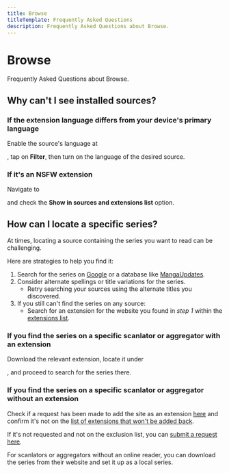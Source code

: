 ```yaml
---
title: Browse
titleTemplate: Frequently Asked Questions
description: Frequently Asked Questions about Browse.
---
```


# Browse
Frequently Asked Questions about Browse.

## Why can't I see installed sources?

### If the extension language differs from your device's primary language
Enable the source's language at <nav to="sources">, tap on **Filter**, then turn on the language of the desired source.

### If it's an NSFW extension
Navigate to <nav to="browse"> and check the **Show in sources and extensions list** option.

## How can I locate a specific series?
At times, locating a source containing the series you want to read can be challenging.

Here are strategies to help you find it:

1. Search for the series on [Google](https://google.com/) or a database like [MangaUpdates](https://www.mangaupdates.com/).
1. Consider alternate spellings or title variations for the series.
   - Retry searching your sources using the alternate titles you discovered.
1. If you still can't find the series on any source:
   - Search for an extension for the website you found in *step 1* within the [extensions list](/extensions/).

### If you find the series on a specific scanlator or aggregator with an extension
Download the relevant extension, locate it under <nav to="sources">, and proceed to search for the series there.

### If you find the series on a specific scanlator or aggregator without an extension
Check if a request has been made to add the site as an extension [here](https://github.com/tachiyomiorg/tachiyomi-extensions/issues) and confirm it's not on the [list of extensions that won't be added back](https://github.com/tachiyomiorg/tachiyomi-extensions/issues/3475).

If it's not requested and not on the exclusion list, you can [submit a request here](https://github.com/tachiyomiorg/tachiyomi-extensions/issues/new/choose).

For scanlators or aggregators without an online reader, you can download the series from their website and set it up as a local series.
